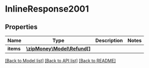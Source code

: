 # InlineResponse2001

## Properties
Name | Type | Description | Notes
------------ | ------------- | ------------- | -------------
**items** | [**\zipMoney\Model\Refund[]**](Refund.md) |  | 

[[Back to Model list]](../README.md#documentation-for-models) [[Back to API list]](../README.md#documentation-for-api-endpoints) [[Back to README]](../README.md)


